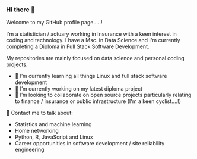 ### Hi there 👋

Welcome to my GitHub profile page.....! 

I'm a statistician / actuary working in Insurance with a keen interest in coding and technology. I have a Msc. in Data Science and I'm currently completing a Diploma in Full Stack Software Development.

My repositories are mainly focused on data science and personal coding projects. 

- 🌱 I’m currently learning all things Linux and full stack software development
- 🔭 I’m currently working on my latest diploma project
- 👯 I’m looking to collaborate on open source projects particularly relating to finance / insurance or public infrastructure (I'm a keen cyclist....!)

💬 Contact me to talk about:
-  Statistics and machine learning 
-  Home networking 
-  Python, R, JavaScript and Linux
-  Career opportunities in software development / site reliability engineering


<!--
**eoinlarkin/eoinlarkin** is a ✨ _special_ ✨ repository because its `README.md` (this file) appears on your GitHub profile.

Here are some ideas to get you started:

- 🔭 I’m currently working on ...
- 🌱 I’m currently learning ...
- 👯 I’m looking to collaborate on ...
- 🤔 I’m looking for help with ...
- 💬 Ask me about ...
- 📫 How to reach me: ...
- 😄 Pronouns: ...
- ⚡ Fun fact: ...
-->
